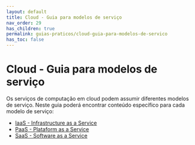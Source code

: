 ```yaml
---
layout: default
title: Cloud - Guia para modelos de serviço
nav_order: 29
has_children: true
permalink: guias-praticos/cloud-guia-para-modelos-de-servico
has_toc: false
---
```


# Cloud - Guia para modelos de serviço

Os serviços de computação em cloud podem assumir diferentes modelos de serviço. Neste guia poderá encontrar conteúdo específico para cada modelo de serviço:

- [IaaS - Infrastructure as a Service](iaas-infrastructure-as-a-service.md)
- [PaaS - Plataform as a Service](paas-plataform-as-a-service.md)
- [SaaS - Software as a Service](saas-software-as-a-service.md)


